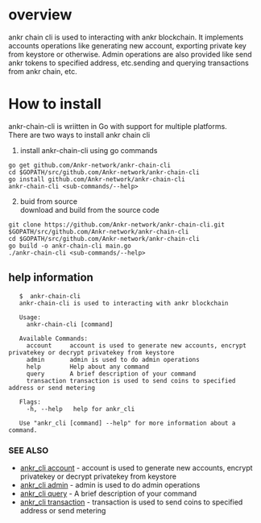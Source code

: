 # overview
ankr chain cli is used to interacting with ankr blockchain. It implements accounts operations like generating new account, exporting private key from keystore or otherwise. 
Admin operations are also provided like send ankr tokens to specified address, etc.sending and querying transactions from ankr chain, etc.


# How to install
ankr-chain-cli is wriitten in Go with support for multiple platforms.   
There are two ways to install ankr chain cli    
1. install ankr-chain-cli using go commands    
```$xslt
go get github.com/Ankr-network/ankr-chain-cli    
cd $GOPATH/src/github.com/Ankr-network/ankr-chain-cli    
go install github.com/Ankr-network/ankr-chain-cli    
ankr-chain-cli <sub-commands/--help>
```   

2. buid from source    
download and build from the source code  
```
git clone https://github.com/Ankr-network/ankr-chain-cli.git $GOPATH/src/github.com/Ankr-network/ankr-chain-cli    
cd $GOPATH/src/github.com/Ankr-network/ankr-chain-cli    
go build -o ankr-chain-cli main.go    
./ankr-chain-cli <sub-commands/--help>
```
## help information
```  
   $  ankr-chain-cli
   ankr-chain-cli is used to interacting with ankr blockchain
   
   Usage:
     ankr-chain-cli [command]
   
   Available Commands:
     account     account is used to generate new accounts, encrypt privatekey or decrypt privatekey from keystore
     admin       admin is used to do admin operations
     help        Help about any command
     query       A brief description of your command
     transaction transaction is used to send coins to specified address or send metering
   
   Flags:
     -h, --help   help for ankr_cli
   
   Use "ankr_cli [command] --help" for more information about a command. 
   ```


### SEE ALSO

* [ankr_cli account](doc/ankr_cli_account.md)	 - account is used to generate new accounts, encrypt privatekey or decrypt privatekey from keystore
* [ankr_cli admin](doc/ankr_cli_admin.md)	 - admin is used to do admin operations 
* [ankr_cli query](doc/ankr_cli_query.md)	 - A brief description of your command
* [ankr_cli transaction](doc/ankr_cli_transaction.md)	 - transaction is used to send coins to specified address or send metering
